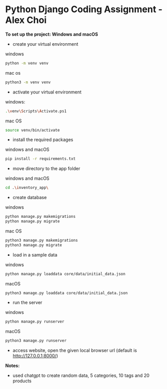 # Python Django Coding Assignment - Alex Choi

**To set up the project: Windows and macOS**

- create your virtual environment
    
windows
```bash
python -m venv venv
``` 

mac os
```bash
python3 -m venv venv
``` 

- activate your virtual environment

windows:
```bash
.\venv\Scripts\Activate.ps1
```
mac OS
```bash
source venv/bin/activate
```

- install the required packages

windows and macOS
```bash
pip install -r requirements.txt
```

- move directory to the app folder

windows and macOS
```bash
cd .\inventory_app\
```

- create database 

windows 
```bash
python manage.py makemigrations
python manage.py migrate
```
mac OS
```bash
python3 manage.py makemigrations
python3 manage.py migrate
```

- load in a sample data 

windows
```bash
python manage.py loaddata core/data/initial_data.json
```
macOS
```bash
python3 manage.py loaddata core/data/initial_data.json
```

- run the server

windows
```bash
python manage.py runserver
```
macOS
```bash
python3 manage.py runserver
```

- access website, open the given local browser url (default is http://127.0.0.1:8000/) 



**Notes:**
- used chatgpt to create random data, 5 categories, 10 tags and 20 products

